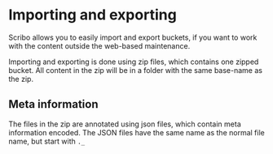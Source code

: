 # Importing and exporting

Scribo allows you to easily import and export buckets, 
if you want to work with the content outside the web-based maintenance.

Importing and exporting is done using zip files, which contains one zipped bucket.
All content in the zip will be in a folder with the same base-name as the zip.  

## Meta information 
The files in the zip are annotated using json files, which contain meta information encoded.
The JSON files have the same name as the normal file name, but start with `._`

